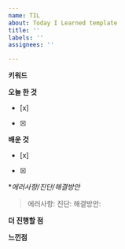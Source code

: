```yaml
---
name: TIL
about: Today I Learned template
title: ''
labels: ''
assignees: ''

---
```


**키워드**
> 

**오늘 한 것**
- [x] 
- [x] 

**배운 것**
- [x] 
- [x] 

**에러사항/진단/해결방안*
> 에러사항: 
> 진단: 
> 해결방안: 

**더 진행할 점**
> 

**느낀점**
>
